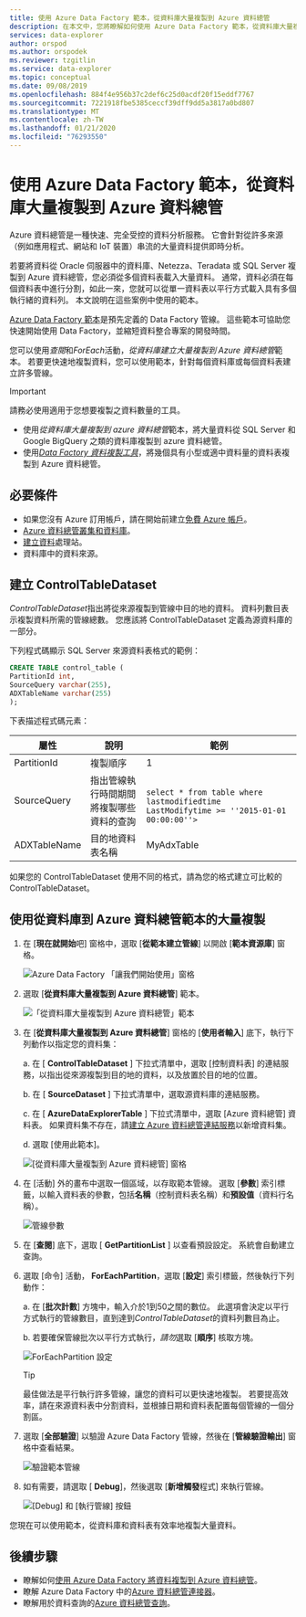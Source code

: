 ```yaml
---
title: 使用 Azure Data Factory 範本，從資料庫大量複製到 Azure 資料總管
description: 在本文中，您將瞭解如何使用 Azure Data Factory 範本，從資料庫大量複製到 Azure 資料總管
services: data-explorer
author: orspod
ms.author: orspodek
ms.reviewer: tzgitlin
ms.service: data-explorer
ms.topic: conceptual
ms.date: 09/08/2019
ms.openlocfilehash: 884f4e956b37c2def6c25d0acdf20f15eddf7767
ms.sourcegitcommit: 7221918fbe5385ceccf39dff9dd5a3817a0bd807
ms.translationtype: MT
ms.contentlocale: zh-TW
ms.lasthandoff: 01/21/2020
ms.locfileid: "76293550"
---
```

# <a name="copy-in-bulk-from-a-database-to-azure-data-explorer-by-using-the-azure-data-factory-template"></a>使用 Azure Data Factory 範本，從資料庫大量複製到 Azure 資料總管 

Azure 資料總管是一種快速、完全受控的資料分析服務。 它會針對從許多來源（例如應用程式、網站和 IoT 裝置）串流的大量資料提供即時分析。 

若要將資料從 Oracle 伺服器中的資料庫、Netezza、Teradata 或 SQL Server 複製到 Azure 資料總管，您必須從多個資料表載入大量資料。 通常，資料必須在每個資料表中進行分割，如此一來，您就可以從單一資料表以平行方式載入具有多個執行緒的資料列。 本文說明在這些案例中使用的範本。

[Azure Data Factory 範本](/azure/data-factory/solution-templates-introduction)是預先定義的 Data Factory 管線。 這些範本可協助您快速開始使用 Data Factory，並縮短資料整合專案的開發時間。 

您可以使用*查閱*和*ForEach*活動，*從資料庫建立大量複製到 Azure 資料總管*範本。 若要更快速地複製資料，您可以使用範本，針對每個資料庫或每個資料表建立許多管線。 

> [!IMPORTANT]
> 請務必使用適用于您想要複製之資料數量的工具。
> * 使用*從資料庫大量複製到 azure 資料總管*範本，將大量資料從 SQL Server 和 Google BigQuery 之類的資料庫複製到 azure 資料總管。 
> * 使用[*Data Factory 資料複製工具*](data-factory-load-data.md)，將幾個具有小型或適中資料量的資料表複製到 Azure 資料總管。 

## <a name="prerequisites"></a>必要條件

* 如果您沒有 Azure 訂用帳戶，請在開始前建立[免費 Azure 帳戶](https://azure.microsoft.com/free/)。
* [Azure 資料總管叢集和資料庫](create-cluster-database-portal.md)。
* [建立資料](data-factory-load-data.md#create-a-data-factory)處理站。
* 資料庫中的資料來源。

## <a name="create-controltabledataset"></a>建立 ControlTableDataset

*ControlTableDataset*指出將從來源複製到管線中目的地的資料。 資料列數目表示複製資料所需的管線總數。 您應該將 ControlTableDataset 定義為源資料庫的一部分。

下列程式碼顯示 SQL Server 來源資料表格式的範例：
    
```sql   
CREATE TABLE control_table (
PartitionId int,
SourceQuery varchar(255),
ADXTableName varchar(255)
);
```

下表描述程式碼元素：

|屬性  |說明  | 範例
|---------|---------| ---------|
|PartitionId   |  複製順序 | 1  |  
|SourceQuery   |  指出管線執行時間期間將複製哪些資料的查詢 | <br>`select * from table where lastmodifiedtime  LastModifytime >= ''2015-01-01 00:00:00''>` </br>    
|ADXTableName  |  目的地資料表名稱 | MyAdxTable       |  

如果您的 ControlTableDataset 使用不同的格式，請為您的格式建立可比較的 ControlTableDataset。

## <a name="use-the-bulk-copy-from-database-to-azure-data-explorer-template"></a>使用從資料庫到 Azure 資料總管範本的大量複製

1. 在 [**現在就開始**吧] 窗格中，選取 [**從範本建立管線**] 以開啟 [**範本資源庫**] 窗格。

    ![Azure Data Factory 「讓我們開始使用」窗格](media/data-factory-template/adf-get-started.png)

1. 選取 [**從資料庫大量複製到 Azure 資料總管**] 範本。
 
    ![「從資料庫大量複製到 Azure 資料總管」範本](media/data-factory-template/pipeline-from-template.png)

1.  在 [**從資料庫大量複製到 Azure 資料總管**] 窗格的 [**使用者輸入**] 底下，執行下列動作以指定您的資料集： 

    a. 在 [ **ControlTableDataset** ] 下拉式清單中，選取 [控制資料表] 的連結服務，以指出從來源複製到目的地的資料，以及放置於目的地的位置。 

    b. 在 [ **SourceDataset** ] 下拉式清單中，選取源資料庫的連結服務。 

    c. 在 [ **AzureDataExplorerTable** ] 下拉式清單中，選取 [Azure 資料總管] 資料表。 如果資料集不存在，請[建立 Azure 資料總管連結服務](data-factory-load-data.md#create-the-azure-data-explorer-linked-service)以新增資料集。

    d. 選取 [使用此範本]。

    ![[從資料庫大量複製到 Azure 資料總管] 窗格](media/data-factory-template/configure-bulk-copy-adx-template.png)

1. 在 [活動] 外的畫布中選取一個區域，以存取範本管線。 選取 [**參數**] 索引標籤，以輸入資料表的參數，包括**名稱**（控制資料表名稱）和**預設值**（資料行名稱）。

    ![管線參數](media/data-factory-template/pipeline-parameters.png)

1.  在 [**查閱**] 底下，選取 [ **GetPartitionList** ] 以查看預設設定。 系統會自動建立查詢。
1.  選取 [命令] 活動， **ForEachPartition**，選取 [**設定**] 索引標籤，然後執行下列動作：

    a. 在 [**批次計數**] 方塊中，輸入介於1到50之間的數位。 此選項會決定以平行方式執行的管線數目，直到達到*ControlTableDataset*的資料列數目為止。 

    b. 若要確保管線批次以平行方式執行，*請勿*選取 [**順序**] 核取方塊。

    ![ForEachPartition 設定](media/data-factory-template/foreach-partition-settings.png)

    > [!TIP]
    > 最佳做法是平行執行許多管線，讓您的資料可以更快速地複製。 若要提高效率，請在來源資料表中分割資料，並根據日期和資料表配置每個管線的一個分割區。

1. 選取 [**全部驗證**] 以驗證 Azure Data Factory 管線，然後在 [**管線驗證輸出**] 窗格中查看結果。

    ![驗證範本管線](media/data-factory-template/validate-template-pipelines.png)

1. 如有需要，請選取 [ **Debug**]，然後選取 [**新增觸發**程式] 來執行管線。

    ![[Debug] 和 [執行管線] 按鈕](media/data-factory-template/trigger-run-of-pipeline.png)    

您現在可以使用範本，從資料庫和資料表有效率地複製大量資料。

## <a name="next-steps"></a>後續步驟

* 瞭解如何[使用 Azure Data Factory 將資料複製到 Azure 資料總管](data-factory-load-data.md)。
* 瞭解 Azure Data Factory 中的[Azure 資料總管連接器](/azure/data-factory/connector-azure-data-explorer)。
* 瞭解用於資料查詢的[Azure 資料總管查詢](/azure/data-explorer/web-query-data)。






